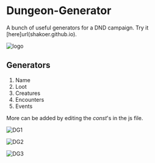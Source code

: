 # Dungeon-Generator
A bunch of useful generators for a DND campaign. Try it [here]url(shakoer.github.io).

![logo](https://github.com/user-attachments/assets/bcb03957-8fe5-40a1-a09e-3dcfe0fd3a6c)


## Generators
1. Name
2. Loot
3. Creatures
4. Encounters
5. Events

More can be added by editing the *const*'s in the js file.

![DG1](https://github.com/user-attachments/assets/f8f98be3-dd30-4c45-9f30-9f7a0de0c4af)

![DG2](https://github.com/user-attachments/assets/df82e767-7d22-4633-aab2-7b67daa3965f)

![DG3](https://github.com/user-attachments/assets/947edd2d-f84d-4220-87d9-b9c16514f848)
